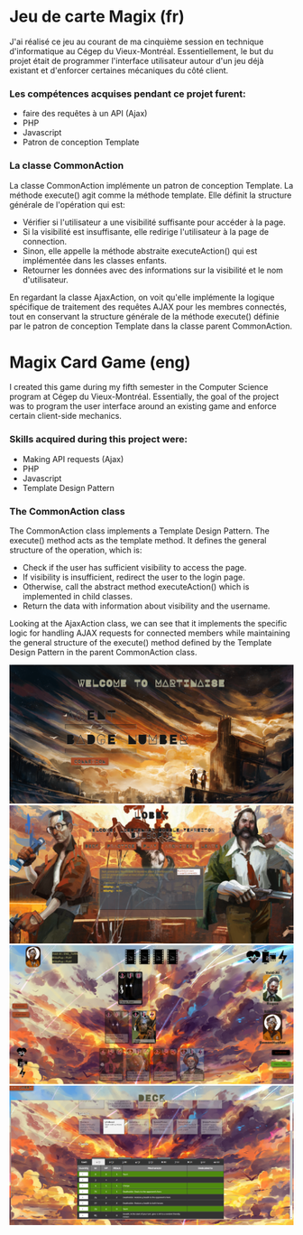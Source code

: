 # Jeu de carte Magix (fr)
 
J'ai réalisé ce jeu au courant de ma cinquième session en technique d'informatique au Cégep du Vieux-Montréal.
Essentiellement, le but du projet était de programmer l'interface utilisateur autour d'un jeu déjà existant et d'enforcer certaines mécaniques du côté client.

### Les compétences acquises pendant ce projet furent:
- faire des requêtes à un API (Ajax)
- PHP
- Javascript
- Patron de conception Template

### La classe CommonAction
La classe CommonAction implémente un patron de conception Template.
La méthode execute() agit comme la méthode template. Elle définit la structure générale de l'opération qui est:
- Vérifier si l'utilisateur a une visibilité suffisante pour accéder à la page.
- Si la visibilité est insuffisante, elle redirige l'utilisateur à la page de connection.
- Sinon, elle appelle la méthode abstraite executeAction() qui est implémentée dans les classes enfants.
- Retourner les données avec des informations sur la visibilité et le nom d'utilisateur.

En regardant la classe AjaxAction, on voit qu'elle implémente la logique spécifique de traitement des requêtes AJAX pour les membres 
connectés, tout en conservant la structure générale de la méthode execute() définie par le patron de conception Template dans la classe parent CommonAction.

# Magix Card Game (eng)
I created this game during my fifth semester in the Computer Science program at Cégep du Vieux-Montréal. Essentially, the goal of the project was to program the user interface around an existing game and enforce certain client-side mechanics.

### Skills acquired during this project were:
- Making API requests (Ajax)
- PHP
- Javascript
- Template Design Pattern

### The CommonAction class
The CommonAction class implements a Template Design Pattern. The execute() method acts as the template method. It defines the general structure of the operation, which is:
- Check if the user has sufficient visibility to access the page.
- If visibility is insufficient, redirect the user to the login page.
- Otherwise, call the abstract method executeAction() which is implemented in child classes.
- Return the data with information about visibility and the username.

Looking at the AjaxAction class, we can see that it implements the specific logic for handling AJAX requests for connected members while maintaining the 
general structure of the execute() method defined by the Template Design Pattern in the parent CommonAction class.

![Login page](/git_assets/login.png?raw=true "Login page")
![Lobby page](/git_assets/lobby.png?raw=true "Lobby page")
![Game page](/git_assets/ingame.png?raw=true "Game page")
![Deck page](/git_assets/deck.png?raw=true "Deck page")
